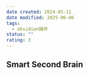 ```yaml
---
date created: 2024-05-11
date modified: 2025-06-06
tags:
  - obsidian插件
status: ""
rating: 3
---
```


## Smart Second Brain
